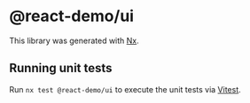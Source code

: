 # @react-demo/ui

This library was generated with [Nx](https://nx.dev).

## Running unit tests

Run `nx test @react-demo/ui` to execute the unit tests via [Vitest](https://vitest.dev/).
